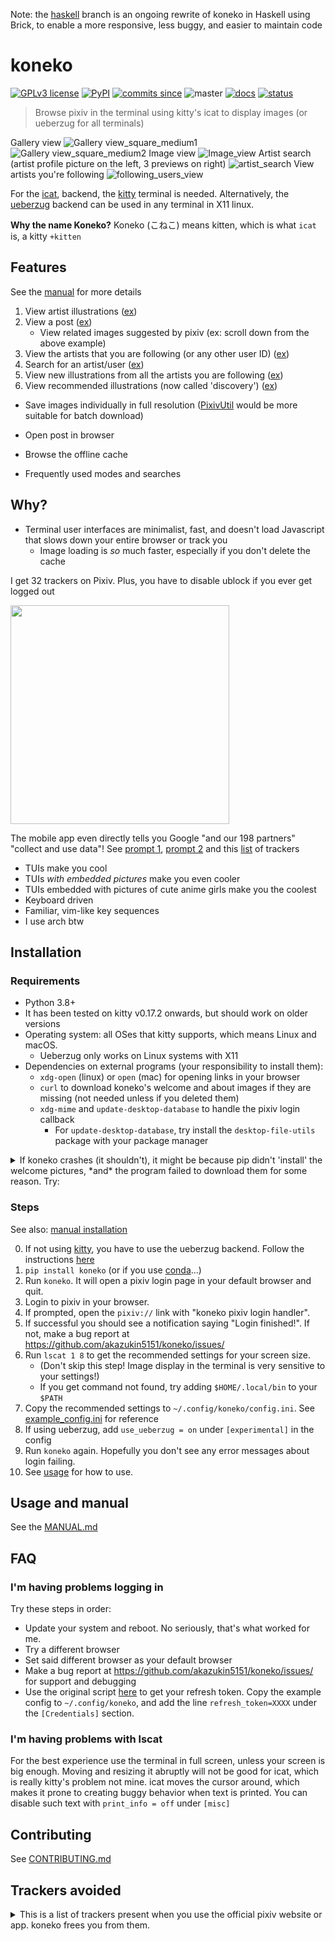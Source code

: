 Note: the [haskell](https://github.com/akazukin5151/koneko/tree/haskell) branch is an ongoing rewrite of koneko in Haskell using Brick, to enable a more responsive, less buggy, and easier to maintain code

# koneko

[![GPLv3 license](https://img.shields.io/badge/License-GPLv3-blue.svg)](https://www.gnu.org/licenses/gpl-3.0.txt) [![PyPI](https://img.shields.io/pypi/v/koneko)](https://pypi.org/project/koneko/) [![commits since](https://img.shields.io/github/commits-since/akazukin5151/koneko/latest)](https://GitHub.com/akazukin5151/koneko/commit/) ![master](https://github.com/akazukin5151/koneko/workflows/master/badge.svg?branch=master) [![docs](https://readthedocs.org/projects/koneko/badge/?version=latest)](https://koneko.readthedocs.io/en/latest/?badge=latest) [![status](https://img.shields.io/badge/status-maintenance-green)](https://img.shields.io/badge/status-maintenance-green)

> Browse pixiv in the terminal using kitty's icat to display images (or ueberzug for all terminals)

Gallery view
![Gallery view_square_medium1](docs/pics/gallery_view_square_medium1.png)
![Gallery view_square_medium2](docs/pics/gallery_view_square_medium2.png)
Image view
![Image_view](docs/pics/image_view.png)
Artist search (artist profile picture on the left, 3 previews on right)
![artist_search](docs/pics/artist_search.png)
View artists you're following
![following_users_view](docs/pics/following_users_view.png)

For the [icat](https://sw.kovidgoyal.net/kitty/kittens/icat.html), backend, the [kitty](https://github.com/kovidgoyal/kitty) terminal is needed. Alternatively, the [ueberzug](https://github.com/WhiteBlackGoose/ueberzug-latest) backend can be used in any terminal in X11 linux.

**Why the name Koneko?** Koneko (こねこ) means kitten, which is what `icat` is, a kitty `+kitten`


## Features
See the [manual](MANUAL.md) for more details

1. View artist illustrations ([ex](https://www.pixiv.net/bookmark.php?type=user))
2. View a post ([ex](https://www.pixiv.net/en/artworks/78823485))
    - View related images suggested by pixiv (ex: scroll down from the above example)
3. View the artists that you are following (or any other user ID) ([ex](https://www.pixiv.net/bookmark.php?type=user))
4. Search for an artist/user ([ex](https://www.pixiv.net/search_user.php?nick=raika9&s_mode=s_usr))
5. View new illustrations from all the artists you are following ([ex](https://www.pixiv.net/bookmark_new_illust.php))
6. View recommended illustrations (now called 'discovery') ([ex](https://www.pixiv.net/discovery))

* Save images individually in full resolution ([PixivUtil](https://github.com/Nandaka/PixivUtil2/) would be more suitable for batch download)
* Open post in browser

* Browse the offline cache
* Frequently used modes and searches


## Why?
* Terminal user interfaces are minimalist, fast, and doesn't load Javascript that slows down your entire browser or track you
    * Image loading is *so* much faster, especially if you don't delete the cache

I get 32 trackers on Pixiv. Plus, you have to disable ublock if you ever get logged out

<a href="url"><img src="docs/pics/pixiv_ublock.png" height="350"></a>

The mobile app even directly tells you Google "and our 198 partners" "collect and use data"! See [prompt 1](https://raw.githubusercontent.com/akazukin5151/koneko/master/docs/pics/ads1.png), [prompt 2](https://raw.githubusercontent.com/akazukin5151/koneko/master/docs/pics/ads2.png) and this [list](#trackers-avoided) of trackers

* TUIs make you cool
* TUIs *with embedded pictures* make you even cooler
* TUIs embedded with pictures of cute anime girls make you the coolest
* Keyboard driven
* Familiar, vim-like key sequences
* I use arch btw


## Installation

### Requirements

* Python 3.8+
* It has been tested on kitty v0.17.2 onwards, but should work on older versions
* Operating system: all OSes that kitty supports, which means Linux and macOS.
    * Ueberzug only works on Linux systems with X11
* Dependencies on external programs (your responsibility to install them):
    - `xdg-open` (linux) or `open` (mac) for opening links in your browser
    - `curl` to download koneko's welcome and about images if they are missing (not needed unless if you deleted them)
    - `xdg-mime` and `update-desktop-database` to handle the pixiv login callback
        - For `update-desktop-database`, try install the `desktop-file-utils` package with your package manager

<details>
  <summary>If koneko crashes (it shouldn't), it might be because pip didn't 'install' the welcome pictures, *and* the program failed to download them for some reason. Try:</summary>

```sh
mkdir -p ~/.local/share/koneko/pics
   
curl -s https://raw.githubusercontent.com/akazukin5151/koneko/master/pics/71471144_p0.png -o ~/.local/share/koneko/pics/71471144_p0.png
    
curl -s https://raw.githubusercontent.com/akazukin5151/koneko/master/pics/79494300_p0.png -o ~/.local/share/koneko/pics/79494300_p0.png
 ```
</details>

### Steps

See also: [manual installation](CONTRIBUTING.md#manual-installation)

0. If not using [kitty](https://github.com/kovidgoyal/kitty), you have to use the ueberzug backend. Follow the instructions [here](https://github.com/WhiteBlackGoose/ueberzug-latest)
1. `pip install koneko` (or if you use [conda](CONTRIBUTING.md#conda-environment)...)
2. Run `koneko`. It will open a pixiv login page in your default browser and quit.
3. Login to pixiv in your browser.
4. If prompted, open the `pixiv://` link with "koneko pixiv login handler".
5. If successful you should see a notification saying "Login finished!". If not, make a bug report at https://github.com/akazukin5151/koneko/issues/
6. Run `lscat 1 8` to get the recommended settings for your screen size.
    * (Don't skip this step! Image display in the terminal is very sensitive to your settings!)
    * If you get command not found, try adding `$HOME/.local/bin` to your `$PATH`
7. Copy the recommended settings to `~/.config/koneko/config.ini`. See [example_config.ini](example_config.ini) for reference
8. If using ueberzug, add `use_ueberzug = on` under `[experimental]` in the config
9. Run `koneko` again. Hopefully you don't see any error messages about login failing. 
10. See [usage](#usage) for how to use.

## Usage and manual

See the [MANUAL.md](MANUAL.md)


## FAQ
### I'm having problems logging in

Try these steps in order:

- Update your system and reboot. No seriously, that's what worked for me.
- Try a different browser
- Set said different browser as your default browser
- Make a bug report at https://github.com/akazukin5151/koneko/issues/ for support and debugging
- Use the original script [here](https://gist.github.com/ZipFile/c9ebedb224406f4f11845ab700124362) to get your refresh token. Copy the example config to `~/.config/koneko`, and add the line `refresh_token=XXXX` under the `[Credentials]` section.

### I'm having problems with lscat

For the best experience use the terminal in full screen, unless your screen is big enough. Moving and resizing it abruptly will not be good for icat, which is really kitty's problem not mine. icat moves the cursor around, which makes it prone to creating buggy behavior when text is printed. You can disable such text with `print_info = off` under `[misc]`

## Contributing

See [CONTRIBUTING.md](CONTRIBUTING.md)

## Trackers avoided
<details>
<summary>This is a list of trackers present when you use the official pixiv website or app. koneko frees you from them.</summary>

Nine trackers in the Android app, according to [exodus](https://reports.exodus-privacy.eu.org/en/reports/jp.pxv.android/latest/):

* Amazon Advertisement
* AMoAd
* Google Ads
* Google CrashLytics
* Google DoubleClick
* Google Firebase Analytics
* Integral Ad Science
* Moat
* Twitter MoPub

Advertisers from pixiv's [privacy policy](https://policies.pixiv.net/en.html#booth):

* Looker
* Repro
* Qualaroo
* DDAI（Date Driven Advertising Initiative）
* YourAdChoices
* Rubicon Project
* i-Mobile Co., Ltd.
* Akinasista Corporation
* Axel Mark Inc.
* AppLovin
* Amazon Japan G.K.
* AmoAd Inc.
* AOL Platforms Japan K.K.
* OpenX
* Google Inc.
* CRITEO K.K.
* CyberAgent, Inc.
* Geniee, Inc.
* Supership Inc.
* GMO AD Marketing Inc.
* F@N Communications, Inc.
* Facebook Inc.
* Fluct, Inc.
* Platform One Inc.
* MicroAd Inc.
* MoPub Inc.
* Yahoo! Japan Corporation
* United, Inc.
* 株式会社Zucks
* PubMatic, Inc.
* Liftoff Mobile, Inc.
* Mobfox US LLC
* OneSignal
* Smaato, Inc.
* SMN株式会社
* 株式会社アドインテ
</details>
